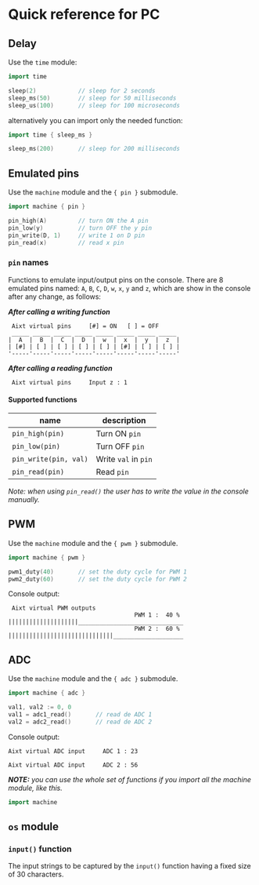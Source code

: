 # Quick reference for PC

## Delay
Use the `time` module:
```go
import time

sleep(2)            // sleep for 2 seconds
sleep_ms(50)        // sleep for 50 milliseconds
sleep_us(100)       // sleep for 100 microseconds
```
alternatively you can import only the needed function:
```go
import time { sleep_ms }

sleep_ms(200)       // sleep for 200 milliseconds
```

## Emulated pins
Use the `machine` module and the `{ pin }` submodule.
```go
import machine { pin }

pin_high(A)         // turn ON the A pin 
pin_low(y)          // turn OFF the y pin 
pin_write(D, 1)     // write 1 on D pin
pin_read(x)         // read x pin
```

### `pin` names
Functions to emulate input/output pins on the console. There are 8 emulated pins named: `A`, `B`, `C`, `D`, `w`, `x`, `y` and `z`, which are show in the console after any change, as follows:

_**After calling a writing function**_
```
 Aixt virtual pins     [#] = ON   [ ] = OFF
 _____ _____ _____ _____ _____ _____ _____ _____
|  A  |  B  |  C  |  D  |  w  |  x  |  y  |  z  |
| [#] | [ ] | [ ] | [ ] | [ ] | [#] | [ ] | [ ] |
'-----'-----'-----'-----'-----'-----'-----'-----'
```
_**After calling a reading function**_
```
 Aixt virtual pins     Input z : 1
```

#### Supported functions
name                    | description
------------------------|---------------------
`pin_high(pin)`         | Turn ON `pin`
`pin_low(pin)`          | Turn OFF `pin`
`pin_write(pin, val)`   | Write `val` in `pin`
`pin_read(pin)`         | Read `pin`

_Note: when using `pin_read()` the user has to write the value in the console manually._

## PWM
Use the `machine` module and the `{ pwm }` submodule.
```go
import machine { pwm }

pwm1_duty(40)       // set the duty cycle for PWM 1
pwm2_duty(60)       // set the duty cycle for PWM 2
```

Console output:
```
 Aixt virtual PWM outputs
                                    PWM 1 :  40 %
||||||||||||||||||||______________________________
                                    PWM 2 :  60 %
||||||||||||||||||||||||||||||____________________
```

## ADC
Use the `machine` module and the `{ adc }` submodule.
```go
import machine { adc }

val1, val2 := 0, 0
val1 = adc1_read()       // read de ADC 1
val2 = adc2_read()       // read de ADC 2
```

Console output:
```
Aixt virtual ADC input     ADC 1 : 23
```
```
Aixt virtual ADC input     ADC 2 : 56
```
_**NOTE:** you can use the whole set of functions if you import all the machine module, like this._
```go
import machine
```

  

## `os` module

### `input()` function
The input strings to be captured by the `input()` function having a fixed size of 30 characters.